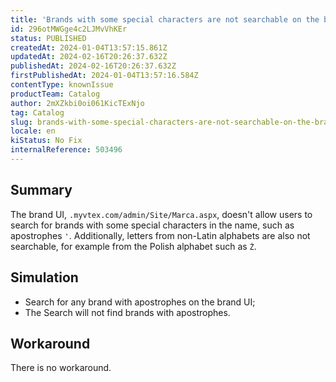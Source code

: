 ```yaml
---
title: 'Brands with some special characters are not searchable on the brand admin'
id: 296otMWGge4c2LJMvVhKEr
status: PUBLISHED
createdAt: 2024-01-04T13:57:15.861Z
updatedAt: 2024-02-16T20:26:37.632Z
publishedAt: 2024-02-16T20:26:37.632Z
firstPublishedAt: 2024-01-04T13:57:16.584Z
contentType: knownIssue
productTeam: Catalog
author: 2mXZkbi0oi061KicTExNjo
tag: Catalog
slug: brands-with-some-special-characters-are-not-searchable-on-the-brand-admin
locale: en
kiStatus: No Fix
internalReference: 503496
---
```


## Summary


The brand UI, `.myvtex.com/admin/Site/Marca.aspx`, doesn't allow users to search for brands with some special characters in the name, such as apostrophes `'`. Additionally, letters from non-Latin alphabets are also not searchable, for example from the Polish alphabet such as `Ż`.


##

## Simulation


- Search for any brand with apostrophes on the brand UI;
- The Search will not find brands with apostrophes.


##

## Workaround


There is no workaround.

